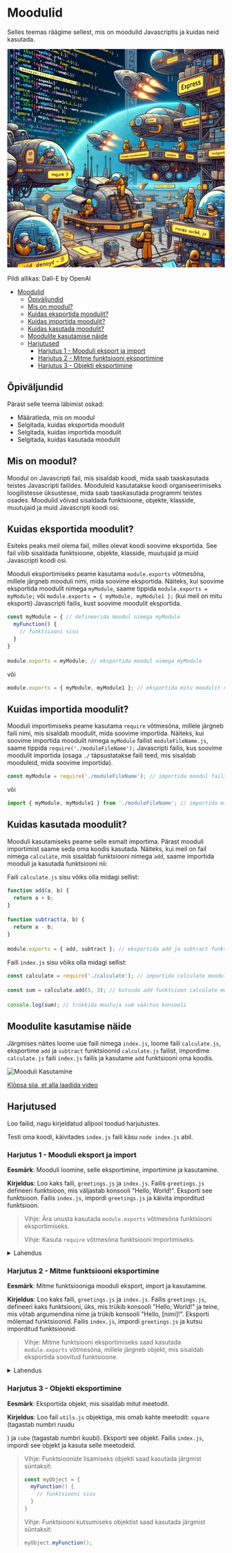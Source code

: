 # Moodulid

Selles teemas räägime sellest, mis on moodulid Javascriptis ja kuidas neid kasutada.

![Moodulid](Modules.webp)

Pildi allikas: Dall-E by OpenAI

- [Moodulid](#moodulid)
  - [Õpiväljundid](#õpitulemused)
  - [Mis on moodul?](#mis-on-moodul)
  - [Kuidas eksportida moodulit?](#kuidas-eksportida-moodulit)
  - [Kuidas importida moodulit?](#kuidas-importida-moodulit)
  - [Kuidas kasutada moodulit?](#kuidas-kasutada-moodulit)
  - [Moodulite kasutamise näide](#moodulite-kasutamise-näide)
  - [Harjutused](#harjutused)
    - [Harjutus 1 - Mooduli eksport ja import](#harjutus-1---mooduli-eksport-ja-import)
    - [Harjutus 2 - Mitme funktsiooni eksportimine](#harjutus-2---mitme-funktsiooni-eksportimine)
    - [Harjutus 3 - Objekti eksportimine](#harjutus-3---objekti-eksportimine)

## Õpiväljundid

Pärast selle teema läbimist oskad:

- Määratleda, mis on moodul
- Selgitada, kuidas eksportida moodulit
- Selgitada, kuidas importida moodulit
- Selgitada, kuidas kasutada moodulit

## Mis on moodul?

Moodul on Javascripti fail, mis sisaldab koodi, mida saab taaskasutada teistes Javascripti failides. Mooduleid kasutatakse koodi organiseerimiseks loogilistesse üksustesse, mida saab taaskasutada programmi teistes osades. Moodulid võivad sisaldada funktsioone, objekte, klasside, muutujaid ja muid Javascripti koodi osi.

## Kuidas eksportida moodulit?

Esiteks peaks meil olema fail, milles olevat koodi soovime eksportida. See fail võib sisaldada funktsioone, objekte, klasside, muutujaid ja muid Javascripti koodi osi.

Mooduli eksportimiseks peame kasutama `module.exports` võtmesõna, millele järgneb mooduli nimi, mida soovime eksportida. Näiteks, kui soovime eksportida moodulit nimega `myModule`, saame tippida `module.exports = myModule;` või `module.exports = { myModule, myModule1 };` (kui meil on mitu eksporti) Javascripti failis, kust soovime moodulit eksportida.

```javascript
const myModule = { // defineerida moodul nimega myModule
  myFunction() {
    // funktsiooni sisu
  }
}

module.exports = myModule; // eksportida moodul nimega myModule
```
või
```javascript
module.exports = { myModule, myModule1 }; // eksportida mitu moodulit nimega myModule ja myModule1
```

## Kuidas importida moodulit?

Mooduli importimiseks peame kasutama `require` võtmesõna, millele järgneb faili nimi, mis sisaldab moodulit, mida soovime importida. Näiteks, kui soovime importida moodulit nimega `myModule` failist `moduleFileName.js`, saame tippida `require('./moduleFileName');` Javascripti failis, kus soovime moodulit importida (osaga `./` täpsustatakse faili teed, mis sisaldab mooduleid, mida soovime importida).

```javascript
const myModule = require('./moduleFileName'); // importida moodul failist nimega `moduleFileName.js`
```
või
```javascript
import { myModule, myModule1 } from './moduleFileName'; // importida mitu moodulit nimega myModule ja myModule1 failist `moduleFileName.js`
```

## Kuidas kasutada moodulit?

Mooduli kasutamiseks peame selle esmalt importima. Pärast mooduli importimist saame seda oma koodis kasutada. Näiteks, kui meil on fail nimega `calculate`, mis sisaldab funktsiooni nimega `add`, saame importida mooduli ja kasutada funktsiooni nii:

Faili `calculate.js` sisu võiks olla midagi sellist:

```javascript
function add(a, b) {
  return a + b;
}

function subtract(a, b) {
  return a - b;
}

module.exports = { add, subtract }; // eksportida add ja subtract funktsioonid
```

Faili `index.js` sisu võiks olla midagi sellist:

```javascript
const calculate = require('./calculate'); // importida calculate moodul

const sum = calculate.add(5, 3); // kutsuda add funktsioon calculate moodulist ja määrata tulemus muutujale sum

console.log(sum); // trükkida muutuja sum väärtus konsooli
```

## Moodulite kasutamise näide

Järgmises näites loome uue faili nimega `index.js`, loome faili `calculate.js`, eksportime `add` ja `subtract` funktsioonid `calculate.js` failist, impordime `calculate.js` faili `index.js` failis ja kasutame `add` funktsiooni oma koodis.

![Mooduli Kasutamine](UsingModule.gif)

[Klõpsa siia, et alla laadida video](UsingModule.mp4)

## Harjutused

Loo failid, nagu kirjeldatud allpool toodud harjutustes.

Testi oma koodi, käivitades `index.js` faili käsu `node index.js` abil.

### Harjutus 1 - Mooduli eksport ja import

**Eesmärk**: Mooduli loomine, selle eksportimine, importimine ja kasutamine.

**Kirjeldus**: Loo kaks faili, `greetings.js` ja `index.js`. Failis `greetings.js` defineeri funktsioon, mis väljastab konsooli "Hello, World!". Eksporti see funktsioon. Failis `index.js`, impordi `greetings.js` ja käivita imporditud funktsioon.

> Vihje: Ära unusta kasutada `module.exports` võtmesõna funktsiooni eksportimiseks.
>
> Vihje: Kasuta `require` võtmesõna funktsiooni importimiseks.

<details>
  <summary>Lahendus</summary>

  ```javascript
  // greetings.js
  function sayHello() {
    console.log('Hello, World!');
  }

  module.exports = sayHello;
  ```

  ```javascript
  // index.js
  const sayHello = require('./greetings');

  sayHello();
  ```
![Moodulid](modules.gif)

</details>

### Harjutus 2 - Mitme funktsiooni eksportimine

**Eesmärk**: Mitme funktsiooniga mooduli eksport, import ja kasutamine.

**Kirjeldus**: Loo kaks faili, `greetings.js` ja `index.js`. Failis `greetings.js`, defineeri kaks funktsiooni, üks, mis trükib konsooli "Hello, World!" ja teine, mis võtab argumendina nime ja trükib konsooli "Hello, [nimi]!". Eksporti mõlemad funktsioonid. Failis `index.js`, impordi `greetings.js` ja kutsu imporditud funktsioonid.

> Vihje: Mitme funktsiooni eksportimiseks saad kasutada `module.exports` võtmesõna, millele järgneb objekt, mis sisaldab eksportida soovitud funktsioone.

<details>
  <summary>Lahendus</summary>

  ```javascript
  // greetings.js
  function sayHello() {
    console.log('Hello, World!');
  }

  function sayHelloTo(name) {
    console.log(`Hello, ${name}!`);
  }

  module.exports = { sayHello, sayHelloTo };
  ```

  ```javascript
  // index.js
  const { sayHello, sayHelloTo } = require('./greetings');

  sayHello();
  sayHelloTo('Jaan');
  ```
</details>

### Harjutus 3 - Objekti eksportimine

**Eesmärk**: Eksportida objekt, mis sisaldab mitut meetodit.

**Kirjeldus**: Loo fail `utils.js` objektiga, mis omab kahte meetodit: `square` (tagastab numbri ruudu

) ja `cube` (tagastab numbri kuubi). Eksporti see objekt. Failis `index.js`, impordi see objekt ja kasuta selle meetodeid.

> Vihje: Funktsioonide lisamiseks objekti saad kasutada järgmist süntaksit:
> ```javascript
> const myObject = {
>   myFunction() {
>     // funktsiooni sisu
>   }
> }
> ```
>
> Vihje: Funktsiooni kutsumiseks objektist saad kasutada järgmist süntaksit:
> ```javascript
> myObject.myFunction();
> ```